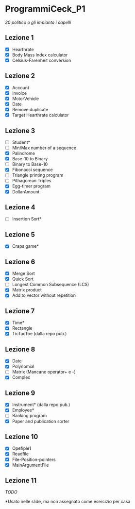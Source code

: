 # ProgrammiCeck_P1
_30 politico o gli impianto i capelli_

Lezione 1
-
 - [X] Hearthrate
 - [X] Body Mass Index calculator
 - [X] Celsius-Farenheit conversion

Lezione 2
-
 - [X] Account
 - [X] Invoice
 - [X] MotorVehicle
 - [X] Date
 - [X] Remove duplicate
 - [X] Target Hearthrate calculator

Lezione 3
-
 - [ ] Student*
 - [ ] Min/Max number of a sequence
 - [X] Palindrome
 - [X] Base-10 to Binary
 - [ ] Binary to Base-10
 - [X] Fibonacci sequence
 - [ ] Triangle printing program
 - [ ] Pithagorean Triples
 - [X] Egg-timer program
 - [X] DollarAmount

Lezione 4
-
 - [ ] Insertion Sort*

Lezione 5
-
 - [X] Craps game*

Lezione 6
-
 - [X] Merge Sort
 - [X] Quick Sort
 - [ ] Longest Common Subsequence (LCS)
 - [X] Matrix product
 - [X] Add to vector without repetition

Lezione 7
-
 - [X] Time*
 - [X] Rectangle
 - [X] TicTacToe (dalla repo pub.)

Lezione 8
-
 - [X] Date
 - [X] Polynomial
 - [ ] Matrix (Mancano operator+ e -)
 - [X] Complex

Lezione 9
-
 - [X] Instrument* (dalla repo pub.)
 - [X] Employee*
 - [ ] Banking program
 - [X] Paper and publication sorter

Lezione 10
-
 - [X] Opefiple1
 - [X] Readfile
 - [X] File-Position-pointers
 - [X] MainArgumentFile

Lezione 11
-
 _TODO_


*Usato nelle slide, ma non assegnato come esercizio per casa
